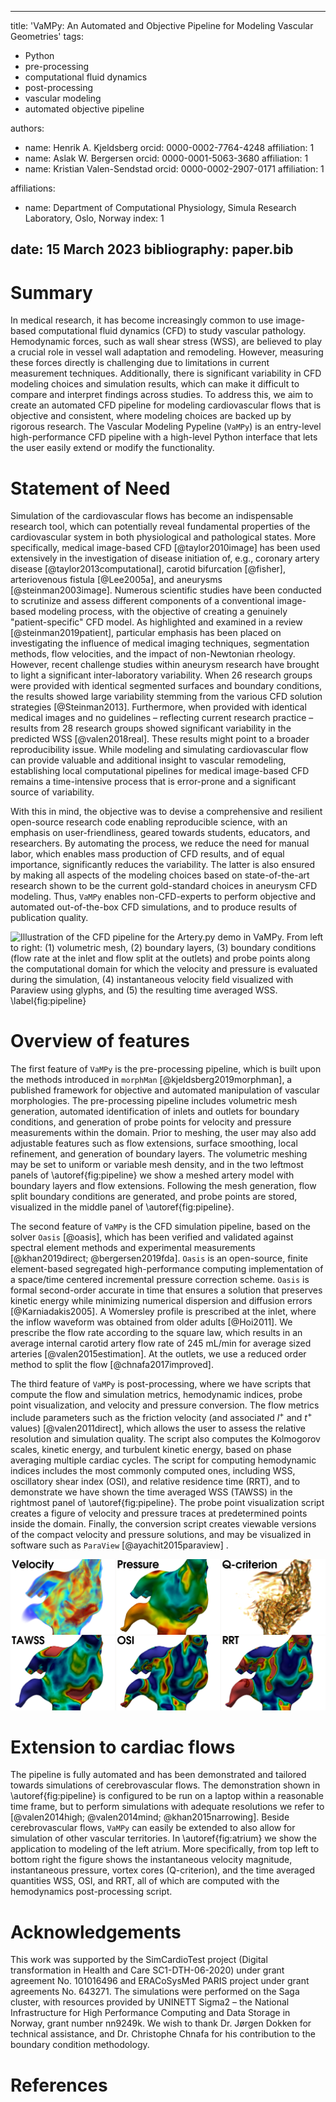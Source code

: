 
---
title: 'VaMPy: An Automated and Objective Pipeline for Modeling Vascular Geometries'
tags:
- Python
- pre-processing
- computational fluid dynamics
- post-processing
- vascular modeling
- automated objective pipeline

authors:
- name: Henrik A. Kjeldsberg
  orcid: 0000-0002-7764-4248
  affiliation: 1
- name: Aslak W. Bergersen
  orcid: 0000-0001-5063-3680
  affiliation: 1
- name: Kristian Valen-Sendstad
  orcid: 0000-0002-2907-0171
  affiliation: 1

affiliations:
- name: Department of Computational Physiology, Simula Research Laboratory, Oslo, Norway
  index: 1

date: 15 March 2023
bibliography: paper.bib
---

# Summary

In medical research, it has become increasingly common to use image-based computational fluid dynamics (CFD) to study
vascular pathology. Hemodynamic forces, such as wall shear stress (WSS), are believed to play a crucial role in vessel
wall adaptation and remodeling. However, measuring these forces directly is challenging due to limitations in current
measurement techniques. Additionally, there is significant variability in CFD modeling choices and simulation results,
which can make it difficult to compare and interpret findings across studies. To address this, we aim to create an
automated CFD pipeline for modeling cardiovascular flows that is objective and consistent, where modeling choices are
backed up by rigorous research. The Vascular Modeling Pypeline (`VaMPy`) is an entry-level high-performance CFD pipeline
with a high-level Python interface that lets the user easily extend or modify the functionality.

# Statement of Need

Simulation of the cardiovascular flows has become an indispensable research tool, which can potentially reveal
fundamental properties of the cardiovascular system in both physiological and pathological states. More specifically,
medical image-based CFD [@taylor2010image] has been used extensively in the investigation
of disease initiation of, e.g., coronary artery disease [@taylor2013computational], carotid bifurcation [@fisher],
arteriovenous fistula [@Lee2005a], and aneurysms [@steinman2003image]. Numerous scientific studies have been conducted
to scrutinize and assess different components of a conventional image-based modeling process, with the objective of
creating a genuinely "patient-specific" CFD model. As highlighted and examined in a review [@steinman2019patient],
particular emphasis has been placed on investigating the influence of medical imaging techniques, segmentation methods,
flow velocities, and the impact of non-Newtonian rheology. However, recent challenge studies within aneurysm research
have brought to light a significant inter-laboratory variability. When 26 research groups were provided with identical
segmented surfaces and boundary conditions, the results showed large variability stemming from the various CFD solution
strategies [@Steinman2013]. Furthermore, when provided with identical medical images and no guidelines – reflecting
current research practice – results from 28 research groups showed significant variability in the predicted
WSS [@valen2018real]. These results might point to a broader reproducibility issue. While modeling and simulating
cardiovascular flow can provide valuable and additional insight to vascular remodeling, establishing local computational
pipelines for medical image-based CFD remains a time-intensive process that is error-prone and a significant source of
variability.

With this in mind, the objective was to devise a comprehensive and resilient open-source research code enabling reproducible science, with an emphasis on user-friendliness, geared towards students, educators, and researchers. By
automating the process, we reduce the need for manual labor, which enables mass production of CFD results, and of equal
importance, significantly reduces the variability. The latter is also ensured by making all aspects of the modeling
choices based on state-of-the-art research shown to be the current gold-standard choices in aneurysm CFD modeling.
Thus, `VaMPy`
enables non-CFD-experts to perform objective and automated out-of-the-box CFD simulations, and to produce results of
publication quality.

![
Illustration of the CFD pipeline for the `Artery.py` demo in `VaMPy`. From left to right: (1) volumetric mesh, (2) boundary layers, (3) boundary conditions (flow rate at the inlet and flow split at the outlets) and probe points along the computational domain for which the velocity and pressure is evaluated during the simulation, (4) instantaneous velocity field visualized with `Paraview` using glyphs, and (5) the resulting time averaged WSS. \label{fig:pipeline}](Figure1.png)

# Overview of features

The first feature of `VaMPy` is the pre-processing pipeline, which is built upon the methods introduced
in `morphMan` [@kjeldsberg2019morphman], a published framework for objective and automated manipulation of vascular
morphologies. The pre-processing pipeline includes volumetric mesh generation, automated identification of inlets and
outlets for boundary conditions, and generation of probe points for velocity and pressure measurements within the
domain. Prior to meshing, the user may also add adjustable features such as flow extensions, surface smoothing, local
refinement, and generation of boundary layers. The volumetric meshing may be set to uniform or variable mesh density,
and in the two leftmost panels of \autoref{fig:pipeline} we show a meshed artery model with boundary layers and flow
extensions. Following the mesh generation, flow split boundary conditions are generated, and probe points are stored,
visualized in the middle panel of \autoref{fig:pipeline}.

The second feature of `VaMPy` is the CFD simulation pipeline, based on the solver `Oasis` [@oasis], which has been
verified and validated against spectral element methods and experimental
measurements [@khan2019direct; @bergersen2019fda]. `Oasis` is an open-source, finite element-based segregated
high-performance computing implementation of a space/time centered incremental pressure correction scheme. `Oasis` is
formal second-order accurate in time that ensures a solution that preserves kinetic energy while minimizing numerical
dispersion and diffusion errors [@Karniadakis2005]. A Womersley profile is prescribed at the inlet, where the inflow
waveform was obtained from older adults [@Hoi2011]. We prescribe the flow rate according to the square law, which
results in an average internal carotid artery flow rate of 245 mL/min for average sized arteries [@valen2015estimation].
At the outlets, we use a reduced order method to split the flow [@chnafa2017improved].

The third feature of `VaMPy` is post-processing, where we have scripts that compute the flow and simulation metrics,
hemodynamic indices, probe point visualization, and velocity and pressure conversion. The flow metrics include
parameters such as the friction velocity (and associated $l^+$ and $t^+$ values) [@valen2011direct], which allows the
user to assess the relative resolution and simulation quality. The script also computes the Kolmogorov scales, kinetic
energy, and turbulent kinetic energy, based on phase averaging multiple cardiac cycles. The script for computing
hemodynamic indices includes the most commonly computed ones, including WSS, oscillatory shear
index (OSI), and relative residence time (RRT), and to demonstrate we have shown the time averaged WSS (TAWSS) in the
rightmost panel of \autoref{fig:pipeline}. The probe point visualization script creates a figure of velocity and
pressure traces at predetermined points inside the domain. Finally, the conversion script creates viewable versions of
the compact velocity and pressure solutions, and may be visualized in software such as `ParaView` [@ayachit2015paraview]
.

![Example of an extension of `VaMPy` to cardiovascular flow in the left atrium and the associated hemodynamic stresses. From top left to bottom right: the volumetric rendering of velocity, the pressure field, volumetric rendering of the Q-criterion, TAWSS, OSI, and RRT. \label{fig:atrium}](Figure2.png)

# Extension to cardiac flows

The pipeline is fully automated and has been demonstrated and tailored towards simulations of cerebrovascular flows. The
demonstration shown in \autoref{fig:pipeline} is configured to be run on a laptop within a reasonable time frame, but to
perform simulations with adequate resolutions we refer to [@valen2014high; @valen2014mind; @khan2015narrowing]. Beside
cerebrovascular flows, `VaMPy` can easily be extended to also allow for simulation of other vascular territories. In
\autoref{fig:atrium} we show the application to modeling of the left atrium. More specifically, from top left to bottom
right the figure shows the instantaneous velocity magnitude, instantaneous pressure, vortex cores (Q-criterion), and the
time averaged quantities WSS, OSI, and RRT, all of which are computed with the hemodynamics post-processing script.

# Acknowledgements

This work was supported by the SimCardioTest project (Digital transformation in Health and Care SC1-DTH-06-2020) under
grant agreement No. 101016496 and ERACoSysMed PARIS project under grant agreements No. 643271. The simulations were
performed on the Saga cluster, with resources provided by UNINETT Sigma2 – the National Infrastructure for High
Performance Computing and Data Storage in Norway, grant number nn9249k. We wish to thank Dr. Jørgen Dokken for technical
assistance, and Dr. Christophe Chnafa for his contribution to the boundary condition methodology.

# References